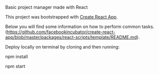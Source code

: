 Basic project manager made with React

This project was bootstrapped with [Create React App](https://github.com/facebookincubator/create-react-app).

Below you will find some information on how to perform common tasks.<br>
(https://github.com/facebookincubator/create-react-app/blob/master/packages/react-scripts/template/README.md).

Deploy locally on terminal by cloning and then running:

npm install

npm start
